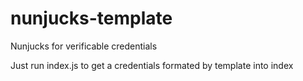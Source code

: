 # nunjucks-template
Nunjucks for verificable credentials

Just run index.js to get a credentials formated by template into index
